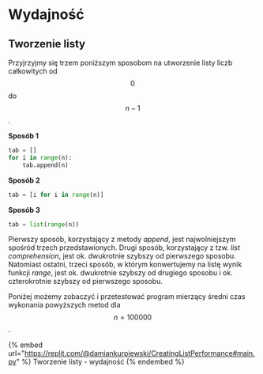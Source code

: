 # Wydajność

## Tworzenie listy

Przyjrzyjmy się trzem poniższym sposobom na utworzenie listy liczb całkowitych od $$0$$ do $$n-1$$.

**Sposób 1**

```python
tab = []
for i in range(n):
    tab.append(n)
```

**Sposób 2**

```python
tab = [i for i in range(n)]
```

**Sposób 3**

```python
tab = list(range(n))
```

Pierwszy sposób, korzystający z metody *append*, jest najwolniejszym spośród trzech przedstawionych. Drugi sposób, korzystający z tzw. *list comprehension*, jest ok. dwukrotnie szybszy od pierwszego sposobu. Natomiast ostatni, trzeci sposób, w którym konwertujemy na listę wynik funkcji *range*, jest ok. dwukrotnie szybszy od drugiego sposobu i ok. czterokrotnie szybszy od pierwszego sposobu.

Poniżej możemy zobaczyć i przetestować program mierzący średni czas wykonania powyższych metod dla $$n=100000$$.

{% embed url="https://replit.com/@damiankurpiewski/CreatingListPerformance#main.py" %}
Tworzenie listy - wydajność
{% endembed %}
